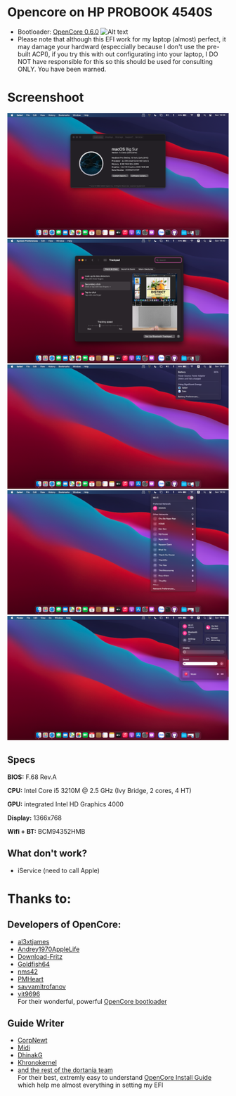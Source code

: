 # Opencore on HP PROBOOK 4540S 
* Bootloader: [OpenCore 0.6.0](https://github.com/acidanthera/OpenCorePkg/releases/tag/0.6.0)
![Alt text](https://dortania.github.io/docs/latest/Logos/Logo-.png)
* Please note that although this EFI work for my laptop (almost) perfect, it may damage your hardward (especcially because I don't use the pre-built ACPI), if you try this with out configurating into your laptop, I DO NOT have responsible for this so this should be used for consulting ONLY. You have been warned.

# Screenshoot
![1](./screenshoot/1.png)
![2](./screenshoot/2.png)
![3](./screenshoot/3.png)
![4](./screenshoot/4.png)
![5](./screenshoot/5.png)

## Specs

**BIOS:** F.68 Rev.A

**CPU:** Intel Core i5 3210M @ 2.5 GHz (Ivy Bridge, 2 cores, 4 HT)

**GPU:** integrated Intel HD Graphics 4000

**Display:** 1366x768

**Wifi + BT:** BCM94352HMB

## What don't work?  
* iService (need to call Apple)

# Thanks to:
## **Developers of OpenCore**:
* [al3xtjames](https://github.com/al3xtjames)
* [Andrey1970AppleLife](https://github.com/Andrey1970AppleLife)
* [Download-Fritz](https://github.com/Download-Fritz)
* [Goldfish64](https://github.com/Goldfish64)
* [nms42](https://github.com/nms42)
* [PMHeart](https://github.com/PMHeart)
* [savvamitrofanov](https://github.com/savvamitrofanov)
* [vit9696](https://github.com/vit9696)  
For their wonderful, powerful [OpenCore bootloader](https://github.com/acidanthera/OpenCorePkg)
## **Guide Writer**
* [CorpNewt](https://github.com/corpnewt)
* [Midi](https://github.com/midi1996)
* [DhinakG](https://github.com/dhinakg)
* [Khronokernel](https://github.com/khronokernel)
* [and the rest of the dortania team](https://github.com/dortania)  
For their best, extremly easy to understand [OpenCore Install Guide](https://dortania.github.io/OpenCore-Install-Guide/) which help me almost everything in setting my EFI